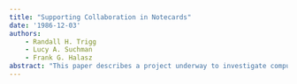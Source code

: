```yaml
---
title: "Supporting Collaboration in Notecards"
date: '1986-12-03'
authors: 
    - Randall H. Trigg
    - Lucy A. Suchman
    - Frank G. Halasz
abstract: "This paper describes a project underway to investigate computer support for collaboration. In particular, we focus on experience with and extensions to NoteCards, a hypertext-based idea structuring system. The forms of collaboration discussed include draft-passing, simultaneous sharing and online presentations. The requirement that mutual intelligibility be maintained between collaborators leads to the need for support of annotative and procedural as well as substantive activities."
---
```


